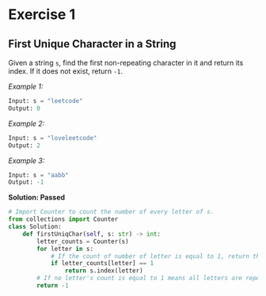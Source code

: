 # Exercise 1

## First Unique Character in a String

Given a string `s`, find the first non-repeating character in it and return its index. If it does not exist, return `-1`.

_Example 1:_
```py
Input: s = "leetcode"
Output: 0
```

_Example 2:_
```py
Input: s = "loveleetcode"
Output: 2
```

_Example 3:_
```py
Input: s = "aabb"
Output: -1
```

**Solution: Passed**
```py
# Import Counter to count the number of every letter of s.
from collections import Counter
class Solution:
    def firstUniqChar(self, s: str) -> int:
        letter_counts = Counter(s)
        for letter in s:
            # If the count of number of letter is equal to 1, return the index of the letter.
            if letter_counts[letter] == 1
                return s.index(letter)
        # If no letter's count is equal to 1 means all letters are repeated, then return -1.
        return -1
```

